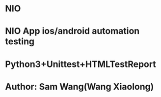 # NIO
# NIO App ios/android automation testing
# Python3+Unittest+HTMLTestReport
# Author: Sam Wang(Wang Xiaolong)
